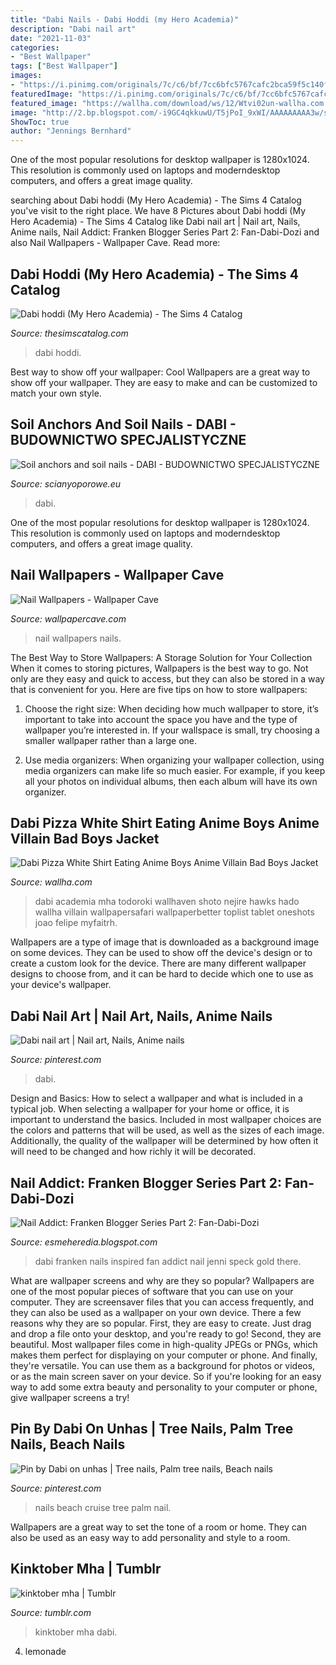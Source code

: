 ```yaml
---
title: "Dabi Nails - Dabi Hoddi (my Hero Academia)"
description: "Dabi nail art"
date: "2021-11-03"
categories:
- "Best Wallpaper"
tags: ["Best Wallpaper"]
images:
- "https://i.pinimg.com/originals/7c/c6/bf/7cc6bfc5767cafc2bca59f5c140f5bd6.jpg"
featuredImage: "https://i.pinimg.com/originals/7c/c6/bf/7cc6bfc5767cafc2bca59f5c140f5bd6.jpg"
featured_image: "https://wallha.com/download/ws/12/Wtvi02un-wallha.com.jpg"
image: "http://2.bp.blogspot.com/-i9GC4qkkuwU/T5jPoI_9xWI/AAAAAAAAA3w/sYnlc2FBAHw/s1600/IMG_20120416_150035.jpg"
ShowToc: true
author: "Jennings Bernhard"
---
```



One of the most popular resolutions for desktop wallpaper is 1280x1024. This resolution is commonly used on laptops and moderndesktop computers, and offers a great image quality.

	

		
searching about Dabi hoddi (My Hero Academia) - The Sims 4 Catalog you've visit to the right place. We have 8 Pictures about Dabi hoddi (My Hero Academia) - The Sims 4 Catalog like Dabi nail art | Nail art, Nails, Anime nails, Nail Addict: Franken Blogger Series Part 2: Fan-Dabi-Dozi and also Nail Wallpapers - Wallpaper Cave. Read more:
		
    
## Dabi Hoddi (My Hero Academia) - The Sims 4 Catalog

<img loading=lazy src="https://thesimscatalog.com/sims4/wp-content/uploads/2021/01/hinten-dabi-8870875d.png" onerror="this.onerror=null;this.src='https://tse2.mm.bing.net/th?id=OIP.cD0bLDIU2FPPwNuOCJYe9AHaHa&amp;pid=15.1';" alt="Dabi hoddi (My Hero Academia) - The Sims 4 Catalog">

_Source: thesimscatalog.com_

>dabi hoddi. 

	

Best way to show off your wallpaper:
Cool Wallpapers are a great way to show off your wallpaper. They are easy to make and can be customized to match your own style.

    
## Soil Anchors And Soil Nails - DABI - BUDOWNICTWO SPECJALISTYCZNE

<img loading=lazy src="https://scianyoporowe.eu/images/2017/ko/gwozdzie.jpg" onerror="this.onerror=null;this.src='https://tse1.mm.bing.net/th?id=OIP.sOFN3ER4FW7naxrTFBPHhwHaEI&amp;pid=15.1';" alt="Soil anchors and soil nails - DABI - BUDOWNICTWO SPECJALISTYCZNE">

_Source: scianyoporowe.eu_

>dabi. 

	

One of the most popular resolutions for desktop wallpaper is 1280x1024. This resolution is commonly used on laptops and moderndesktop computers, and offers a great image quality.

    
## Nail Wallpapers - Wallpaper Cave

<img loading=lazy src="https://wallpapercave.com/wp/wp4550349.jpg" onerror="this.onerror=null;this.src='https://tse1.mm.bing.net/th?id=OIP.YPZqrgVJ3spMSvY17Wl1kQHaE8&amp;pid=15.1';" alt="Nail Wallpapers - Wallpaper Cave">

_Source: wallpapercave.com_

>nail wallpapers nails. 

	

The Best Way to Store Wallpapers: A Storage Solution for Your Collection
When it comes to storing pictures, Wallpapers is the best way to go. Not only are they easy and quick to access, but they can also be stored in a way that is convenient for you. Here are five tips on how to store wallpapers:
1) Choose the right size: When deciding how much wallpaper to store, it’s important to take into account the space you have and the type of wallpaper you’re interested in. If your wallspace is small, try choosing a smaller wallpaper rather than a large one.

2) Use media organizers: When organizing your wallpaper collection, using media organizers can make life so much easier. For example, if you keep all your photos on individual albums, then each album will have its own organizer.

    
## Dabi Pizza White Shirt Eating Anime Boys Anime Villain Bad Boys Jacket

<img loading=lazy src="https://wallha.com/download/ws/12/Wtvi02un-wallha.com.jpg" onerror="this.onerror=null;this.src='https://tse2.mm.bing.net/th?id=OIP.fypSp3yrVM_i4Hn-1dRUQAHaEK&amp;pid=15.1';" alt="Dabi Pizza White Shirt Eating Anime Boys Anime Villain Bad Boys Jacket">

_Source: wallha.com_

>dabi academia mha todoroki wallhaven shoto nejire hawks hado wallha villain wallpapersafari wallpaperbetter toplist tablet oneshots joao felipe myfaitrh. 

	

Wallpapers are a type of image that is downloaded as a background image on some devices. They can be used to show off the device's design or to create a custom look for the device. There are many different wallpaper designs to choose from, and it can be hard to decide which one to use as your device's wallpaper.

    
## Dabi Nail Art | Nail Art, Nails, Anime Nails

<img loading=lazy src="https://i.pinimg.com/originals/7c/c6/bf/7cc6bfc5767cafc2bca59f5c140f5bd6.jpg" onerror="this.onerror=null;this.src='https://tse3.mm.bing.net/th?id=OIP.vtLrcmt0i9UKygiOmfRKzAHaHa&amp;pid=15.1';" alt="Dabi nail art | Nail art, Nails, Anime nails">

_Source: pinterest.com_

>dabi. 

	

Design and Basics: How to select a wallpaper and what is included in a typical job.
When selecting a wallpaper for your home or office, it is important to understand the basics. Included in most wallpaper choices are the colors and patterns that will be used, as well as the sizes of each image. Additionally, the quality of the wallpaper will be determined by how often it will need to be changed and how richly it will be decorated.

    
## Nail Addict: Franken Blogger Series Part 2: Fan-Dabi-Dozi

<img loading=lazy src="http://2.bp.blogspot.com/-i9GC4qkkuwU/T5jPoI_9xWI/AAAAAAAAA3w/sYnlc2FBAHw/s1600/IMG_20120416_150035.jpg" onerror="this.onerror=null;this.src='https://tse3.mm.bing.net/th?id=OIP.3fjXjFtwyAkP0CtkOPeK1AHaFj&amp;pid=15.1';" alt="Nail Addict: Franken Blogger Series Part 2: Fan-Dabi-Dozi">

_Source: esmeheredia.blogspot.com_

>dabi franken nails inspired fan addict nail jenni speck gold there. 

	

What are wallpaper screens and why are they so popular?
Wallpapers are one of the most popular pieces of software that you can use on your computer. They are screensaver files that you can access frequently, and they can also be used as a wallpaper on your own device. There a few reasons why they are so popular. First, they are easy to create. Just drag and drop a file onto your desktop, and you're ready to go! Second, they are beautiful. Most wallpaper files come in high-quality JPEGs or PNGs, which makes them perfect for displaying on your computer or phone. And finally, they're versatile. You can use them as a background for photos or videos, or as the main screen saver on your device. So if you're looking for an easy way to add some extra beauty and personality to your computer or phone, give wallpaper screens a try!

    
## Pin By Dabi On Unhas | Tree Nails, Palm Tree Nails, Beach Nails

<img loading=lazy src="https://i.pinimg.com/originals/d0/1c/7c/d01c7c664505d80bc83ff3b1a6fdc20d.jpg" onerror="this.onerror=null;this.src='https://tse3.mm.bing.net/th?id=OIP.OBFdp_HHl-hyyyPpS1kgMgHaNK&amp;pid=15.1';" alt="Pin by Dabi on unhas | Tree nails, Palm tree nails, Beach nails">

_Source: pinterest.com_

>nails beach cruise tree palm nail. 

	

Wallpapers are a great way to set the tone of a room or home. They can also be used as an easy way to add personality and style to a room.

    
## Kinktober Mha | Tumblr

<img loading=lazy src="https://66.media.tumblr.com/ccbaf32b158c37a9ef21ccef45d2a0e8/8636cb4070cb2076-38/s400x600/aa719004032d4ad7c889b7f487f63cfd2d7fb819.jpg" onerror="this.onerror=null;this.src='https://tse1.mm.bing.net/th?id=OIP.leoZnLwnOXAC0ty9JTVtBAAAAA&amp;pid=15.1';" alt="kinktober mha | Tumblr">

_Source: tumblr.com_

>kinktober mha dabi. 

	

4. lemonade 

